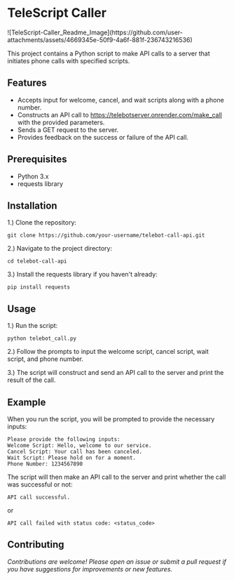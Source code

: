 <h1>TeleScript Caller</h1>
![TeleScript-Caller_Readme_Image](https://github.com/user-attachments/assets/4669345e-50f9-4a6f-881f-236743216536)

This project contains a Python script to make API calls to a server that initiates phone calls with specified scripts.

<h2>Features</h2>

   - Accepts input for welcome, cancel, and wait scripts along with a phone number.
   - Constructs an API call to https://telebotserver.onrender.com/make_call with the provided parameters.
   - Sends a GET request to the server.
   - Provides feedback on the success or failure of the API call.

<h2>Prerequisites</h2>

   - Python 3.x
   - requests library

<h2>Installation</h2>
1.) Clone the repository:

    git clone https://github.com/your-username/telebot-call-api.git

2.) Navigate to the project directory:

    cd telebot-call-api

3.) Install the requests library if you haven't already:

    pip install requests

<h2>Usage</h2>

1.)  Run the script:

    python telebot_call.py
2.)  Follow the prompts to input the welcome script, cancel script, wait script, and phone number.

3.)  The script will construct and send an API call to the server and print the result of the call.

<h2>Example</h2>

When you run the script, you will be prompted to provide the necessary inputs:

    Please provide the following inputs:
    Welcome Script: Hello, welcome to our service.
    Cancel Script: Your call has been canceled.
    Wait Script: Please hold on for a moment.
    Phone Number: 1234567890

The script will then make an API call to the server and print whether the call was successful or not:


    API call successful.

or


    API call failed with status code: <status_code>

<h2>Contributing</h2>

*Contributions are welcome! Please open an issue or submit a pull request if you have suggestions for improvements or new features.*
